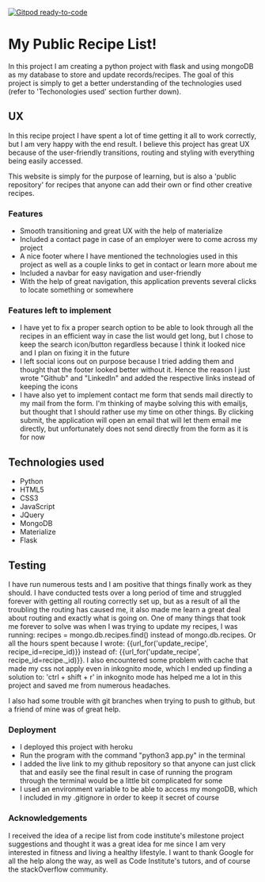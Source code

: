 [![Gitpod ready-to-code](https://img.shields.io/badge/Gitpod-ready--to--code-blue?logo=gitpod)](https://gitpod.io/#https://github.com/andber6/MilestoneProject3-HealthyRecipes)

# My Public Recipe List! #

In this project I am creating a python project with flask and using mongoDB as my database to store and update records/recipes.
The goal of this project is simply to get a better understanding of the technologies used (refer to 'Techonologies used' section further down).

## UX ##

In this recipe project I have spent a lot of time getting it all to work correctly, but I am very happy with the end result.
I believe this project has great UX because of the user-friendly transitions, routing and styling with everything being easily accessed.

This website is simply for the purpose of learning, but is also a 'public repository' for recipes that anyone can add their own or find other creative recipes.

### Features ### 

* Smooth transitioning and great UX with the help of materialize
* Included a contact page in case of an employer were to come across my project
* A nice footer where I have mentioned the technologies used in this project as well as a couple links to get in contact or learn more about me
* Included a navbar for easy navigation and user-friendly
* With the help of great navigation, this application prevents several clicks to locate something or somewhere

### Features left to implement ###

* I have yet to fix a proper search option to be able to look through all the recipes in an efficient way in case the list would get long, but I chose to keep the search icon/button
regardless because I think it looked nice and I plan on fixing it in the future
* I left social icons out on purpose because I tried adding them and thought that the footer looked better without it. Hence the reason I just wrote "Github" and "LinkedIn"
and added the respective links instead of keeping the icons
* I have also yet to implement contact me form that sends mail directly to my mail from the form. I'm thinking of maybe solving this with emailjs, 
but thought that I should rather use my time on other things. By clicking submit, the application will open an email that will let them email me directly, 
but unfortunately does not send directly from the form as it is for now

## Technologies used ##

* Python
* HTML5
* CSS3
* JavaScript
* JQuery
* MongoDB
* Materialize
* Flask

## Testing ##

I have run numerous tests and I am positive that things finally work as they should.
I have conducted tests over a long period of time and struggled forever with getting all routing correctly set up, but as a result of all the troubling the routing has caused me, 
it also made me learn a great deal about routing and exactly what is going on. One of many things that took me forever to solve was when I was trying to update my recipes, 
I was running: 
recipes = mongo.db.recipes.find() instead of mongo.db.recipes. Or all the hours spent because I wrote:
{{url_for('update_recipe', recipe_id=recipe_id)}} instead of:
{{url_for('update_recipe', recipe_id=recipe._id)}}. 
I also encountered some problem with cache that made my css not apply even in inkognito mode, which I ended up finding a solution to: 'ctrl + shift + r' in inkognito mode has
helped me a lot in this project and saved me from numerous headaches.

I also had some trouble with git branches when trying to push to github, but a friend of mine was of great help.

### Deployment ###

* I deployed this project with heroku
* Run the program with the command "python3 app.py" in the terminal
* I added the live link to my github repository so that anyone can just click that and easily see the final result in case of running the program through 
the terminal would be a little bit complicated for some
* I used an environment variable to be able to access my mongoDB, which I included in my .gitignore in order to keep it secret of course

### Acknowledgements ### 

I received the idea of a recipe list from code institute's milestone project suggestions and thought it was a great idea for me since I am very interested in fitness and living a
healthy lifestyle. 
I want to thank Google for all the help along the way, as well as Code Institute's tutors, and of course the stackOverflow community.